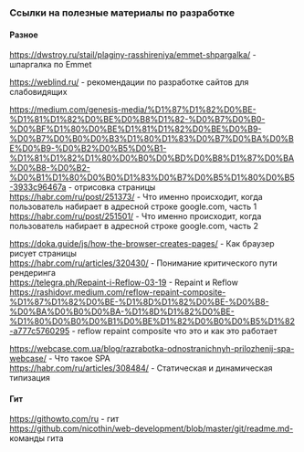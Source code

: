 ### Ссылки на полезные материалы по разработке

#### **Разное**
https://dwstroy.ru/stail/plaginy-rasshireniya/emmet-shpargalka/ - шпаргалка по Emmet<br>

https://weblind.ru/ - рекомендации по разработке сайтов для слабовидящих<br>

https://medium.com/genesis-media/%D1%87%D1%82%D0%BE-%D1%81%D1%82%D0%BE%D0%B8%D1%82-%D0%B7%D0%B0-%D0%BF%D1%80%D0%BE%D1%81%D1%82%D0%BE%D0%B9-%D0%B7%D0%B0%D0%B3%D1%80%D1%83%D0%B7%D0%BA%D0%BE%D0%B9-%D0%B2%D0%B5%D0%B1-%D1%81%D1%82%D1%80%D0%B0%D0%BD%D0%B8%D1%87%D0%BA%D0%B8-%D0%B2-%D0%B1%D1%80%D0%B0%D1%83%D0%B7%D0%B5%D1%80%D0%B5-3933c96467a - отрисовка страницы<br>
https://habr.com/ru/post/251373/ - Что именно происходит, когда пользователь набирает в адресной строке google.com, часть 1<br>
https://habr.com/ru/post/251501/ - Что именно происходит, когда пользователь набирает в адресной строке google.com, часть 2<br>

https://doka.guide/js/how-the-browser-creates-pages/ - Как браузер рисует страницы<br>
https://habr.com/ru/articles/320430/ - Понимание критического пути рендеринга<br>
https://telegra.ph/Repaint-i-Reflow-03-19 - Repaint и Reflow<br>
https://rashidovr.medium.com/reflow-repaint-composite-%D1%87%D1%82%D0%BE-%D1%8D%D1%82%D0%BE-%D0%B8-%D0%BA%D0%B0%D0%BA-%D1%8D%D1%82%D0%BE-%D1%80%D0%B0%D0%B1%D0%BE%D1%82%D0%B0%D0%B5%D1%82-a777c5760295 - reflow repaint composite что это и как это работает<br>

https://webcase.com.ua/blog/razrabotka-odnostranichnyh-prilozhenij-spa-webcase/ - Что такое SPA<br>
https://habr.com/ru/articles/308484/ - Статическая и динамическая типизация<br>

#### **Гит**
https://githowto.com/ru - гит<br>
https://github.com/nicothin/web-development/blob/master/git/readme.md- команды гита<br>